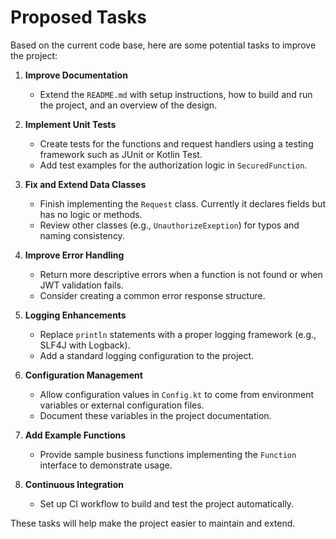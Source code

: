 # Proposed Tasks

Based on the current code base, here are some potential tasks to improve the project:

1. **Improve Documentation**
   - Extend the `README.md` with setup instructions, how to build and run the project, and an overview of the design.

2. **Implement Unit Tests**
   - Create tests for the functions and request handlers using a testing framework such as JUnit or Kotlin Test.
   - Add test examples for the authorization logic in `SecuredFunction`.

3. **Fix and Extend Data Classes**
   - Finish implementing the `Request` class. Currently it declares fields but has no logic or methods.
   - Review other classes (e.g., `UnauthorizeExeption`) for typos and naming consistency.

4. **Improve Error Handling**
   - Return more descriptive errors when a function is not found or when JWT validation fails.
   - Consider creating a common error response structure.

5. **Logging Enhancements**
   - Replace `println` statements with a proper logging framework (e.g., SLF4J with Logback).
   - Add a standard logging configuration to the project.

6. **Configuration Management**
   - Allow configuration values in `Config.kt` to come from environment variables or external configuration files.
   - Document these variables in the project documentation.

7. **Add Example Functions**
   - Provide sample business functions implementing the `Function` interface to demonstrate usage.

8. **Continuous Integration**
   - Set up CI workflow to build and test the project automatically.

These tasks will help make the project easier to maintain and extend.
